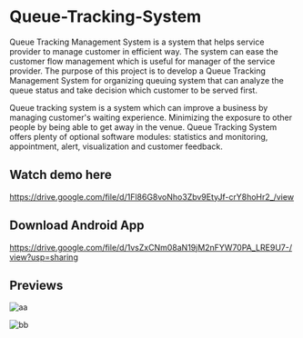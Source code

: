 # Queue-Tracking-System

Queue Tracking Management System is a system that helps service provider to manage customer in efficient way. The system can ease the customer flow management which is useful for manager of the service provider. The purpose of this project is to develop a Queue Tracking Management System for organizing queuing system that can analyze the queue status and take decision which customer to be served first.

Queue tracking system is a system which can improve a business by managing customer's waiting experience. Minimizing the exposure to other people by being able to get away in the venue. Queue Tracking System offers plenty of optional software modules: statistics and monitoring, appointment, alert, visualization and customer feedback.




## Watch demo here 
https://drive.google.com/file/d/1Fl86G8voNho3Zbv9EtyJf-crY8hoHr2_/view

## Download Android App
https://drive.google.com/file/d/1vsZxCNm08aN19jM2nFYW70PA_LRE9U7-/view?usp=sharing



## Previews

![aa](https://user-images.githubusercontent.com/100606016/158040887-30e5273f-3604-4a21-aad5-344571bece51.PNG)


![bb](https://user-images.githubusercontent.com/100606016/158040888-12cfd544-dcd3-474d-a269-03748ebefa21.PNG)



